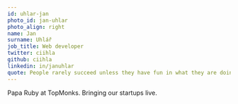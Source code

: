 ```yaml
---
id: uhlar-jan
photo_id: jan-uhlar
photo_align: right
name: Jan
surname: Uhlář
job_title: Web developer
twitter: ciihla
github: ciihla
linkedin: in/januhlar
quote: People rarely succeed unless they have fun in what they are doing.
---
```


Papa Ruby at TopMonks. Bringing our startups live.
